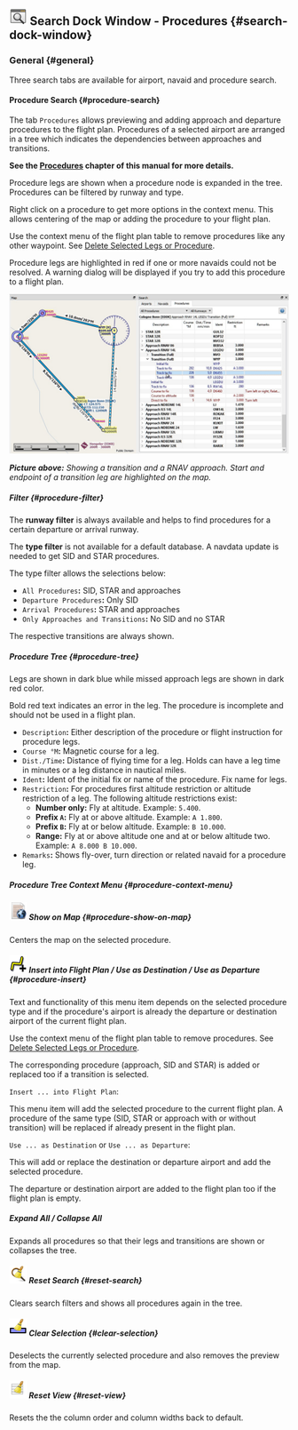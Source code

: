 ## ![Search](../images/icons/searchdock.png "Search") Search Dock Window - Procedures {#search-dock-window}

### General {#general}

Three search tabs are available for airport, navaid and procedure search.

#### Procedure Search {#procedure-search}

The tab `Procedures` allows previewing and adding approach and departure procedures to the flight plan. Procedures of a selected airport are arranged in a tree which indicates the dependencies between approaches and transitions.

**See the **[**Procedures**](APPROACHES.md#delete-selected-legs)** chapter of this manual for more details.**

Procedure legs are shown when a procedure node is expanded in the tree. Procedures can be filtered by runway and type.

Right click on a procedure to get more options in the context menu. This allows centering of the map or adding the procedure to your flight plan.

Use the context menu of the flight plan table to remove procedures like any other waypoint. See [Delete Selected Legs or Procedure](FLIGHTPLAN.md#delete-selected-legs).

Procedure legs are highlighted in red if one or more navaids could not be resolved. A warning dialog will be displayed if you try to add this procedure to a flight plan.

![Navaid Search Result Table](../images/proceduresearch.jpg "Navaid Search Result Table")

_**Picture above:** Showing a transition and a RNAV approach. Start and endpoint of a transition leg are highlighted on the map._

##### Filter {#procedure-filter}

The **runway filter** is always available and helps to find procedures for a certain departure or arrival runway.

The **type filter** is not available for a default database. A navdata update is needed to get SID and STAR procedures.

The type filter allows the selections below:

* `All Procedures`**:** SID, STAR and approaches
* `Departure Procedures`**:** Only SID
* `Arrival Procedures`**:** STAR and approaches
* `Only Approaches and Transitions`**:** No SID and no STAR

The respective transitions are always shown.

##### Procedure Tree {#procedure-tree}

Legs are shown in dark blue while missed approach legs are shown in dark red color.

Bold red text indicates an error in the leg. The procedure is incomplete and should not be used in a flight plan.

* `Description`**:** Either description of the procedure or flight instruction for procedure legs.
* `Course °M`**:** Magnetic course for a leg.
* `Dist./Time`**:** Distance of flying time for a leg. Holds can have a leg time in minutes or a leg distance in nautical miles.
* `Ident`**:** Ident of the initial fix or name of the procedure. Fix name for legs.
* `Restriction`**:** For procedures first altitude restriction or altitude restriction of a leg. The following altitude restrictions exist:
  * **Number only:** Fly at altitude. Example: `5.400`.
  * **Prefix **`A`**:** Fly at or above altitude. Example: `A 1.800`.
  * **Prefix **`B`**:** Fly at or below altitude. Example: `B 10.000`.
  * **Range:** Fly at or above altitude one and at or below altitude two. Example: `A 8.000 B 10.000`.
* `Remarks`**:** Shows fly-over, turn direction or related navaid for a procedure leg.

##### Procedure Tree Context Menu {#procedure-context-menu}

##### ![Show on Map](../images/icons/showonmap.png "Show on Map") Show on Map {#procedure-show-on-map}

Centers the map on the selected procedure.

##### ![Insert into Flight Plan / Use as Destination / Use as Departure](../images/icons/routeadd.png "Insert into Flight Plan / Use as Destination / Use as Departure") Insert into Flight Plan / Use as Destination / Use as Departure {#procedure-insert}

Text and functionality of this menu item depends on the selected procedure type and if the procedure's airport is already the departure or destination airport of the current flight plan.

Use the context menu of the flight plan table to remove procedures. See [Delete Selected Legs or Procedure](FLIGHTPLAN.md#delete-selected-legs).

The corresponding procedure \(approach, SID and STAR\) is added or replaced too if a transition is selected.

`Insert ... into Flight Plan`:

This menu item will add the selected procedure to the current flight plan. A procedure of the same type \(SID, STAR or approach with or without transition\) will be replaced if already present in the flight plan.

`Use ... as Destination` or `Use ... as Departure`:

This will add or replace the destination or departure airport and add the selected procedure.

The departure or destination airport are added to the flight plan too if the flight plan is empty.

##### Expand All / Collapse All

Expands all procedures so that their legs and transitions are shown or collapses the tree.

##### ![Reset Search](../images/icons/clear.png "Reset Search") Reset Search {#reset-search}

Clears search filters and shows all procedures again in the tree.

##### ![Clear Selection](../images/icons/clearselection.png "Clear Selection") Clear Selection {#clear-selection}

Deselects the currently selected procedure and also removes the preview from the map.

##### ![Reset View](../images/icons/cleartable.png "Reset View") Reset View {#reset-view}

Resets the the column order and column widths back to default.

